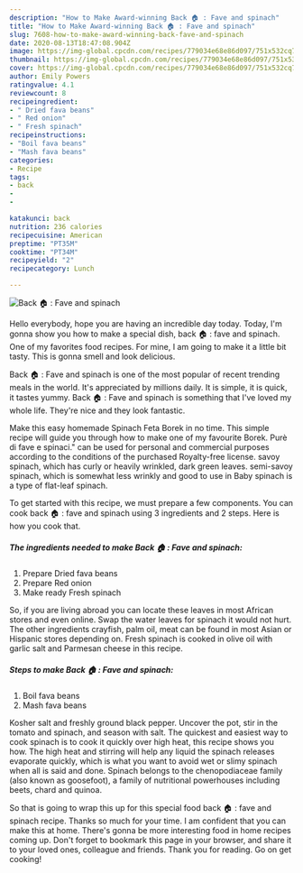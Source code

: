 ```yaml
---
description: "How to Make Award-winning Back 🏠 : Fave and spinach"
title: "How to Make Award-winning Back 🏠 : Fave and spinach"
slug: 7608-how-to-make-award-winning-back-fave-and-spinach
date: 2020-08-13T18:47:08.904Z
image: https://img-global.cpcdn.com/recipes/779034e68e86d097/751x532cq70/back-🏠-fave-and-spinach-recipe-main-photo.jpg
thumbnail: https://img-global.cpcdn.com/recipes/779034e68e86d097/751x532cq70/back-🏠-fave-and-spinach-recipe-main-photo.jpg
cover: https://img-global.cpcdn.com/recipes/779034e68e86d097/751x532cq70/back-🏠-fave-and-spinach-recipe-main-photo.jpg
author: Emily Powers
ratingvalue: 4.1
reviewcount: 8
recipeingredient:
- " Dried fava beans"
- " Red onion"
- " Fresh spinach"
recipeinstructions:
- "Boil fava beans"
- "Mash fava beans"
categories:
- Recipe
tags:
- back
- 
- 

katakunci: back   
nutrition: 236 calories
recipecuisine: American
preptime: "PT35M"
cooktime: "PT34M"
recipeyield: "2"
recipecategory: Lunch

---
```



![Back 🏠 : Fave and spinach](https://img-global.cpcdn.com/recipes/779034e68e86d097/751x532cq70/back-🏠-fave-and-spinach-recipe-main-photo.jpg)

Hello everybody, hope you are having an incredible day today. Today, I'm gonna show you how to make a special dish, back 🏠 : fave and spinach. One of my favorites food recipes. For mine, I am going to make it a little bit tasty. This is gonna smell and look delicious.

Back 🏠 : Fave and spinach is one of the most popular of recent trending meals in the world. It's appreciated by millions daily. It is simple, it is quick, it tastes yummy. Back 🏠 : Fave and spinach is something that I've loved my whole life. They're nice and they look fantastic.

Make this easy homemade Spinach Feta Borek in no time. This simple recipe will guide you through how to make one of my favourite Borek. Purè di fave e spinaci.&#34; can be used for personal and commercial purposes according to the conditions of the purchased Royalty-free license. savoy spinach, which has curly or heavily wrinkled, dark green leaves. semi-savoy spinach, which is somewhat less wrinkly and good to use in Baby spinach is a type of flat-leaf spinach.


To get started with this recipe, we must prepare a few components. You can cook back 🏠 : fave and spinach using 3 ingredients and 2 steps. Here is how you cook that.

<!--inarticleads1-->

##### The ingredients needed to make Back 🏠 : Fave and spinach:

1. Prepare  Dried fava beans
1. Prepare  Red onion
1. Make ready  Fresh spinach


So, if you are living abroad you can locate these leaves in most African stores and even online. Swap the water leaves for spinach it would not hurt. The other ingredients crayfish, palm oil, meat can be found in most Asian or Hispanic stores depending on. Fresh spinach is cooked in olive oil with garlic salt and Parmesan cheese in this recipe. 

<!--inarticleads2-->

##### Steps to make Back 🏠 : Fave and spinach:

1. Boil fava beans
1. Mash fava beans


Kosher salt and freshly ground black pepper. Uncover the pot, stir in the tomato and spinach, and season with salt. The quickest and easiest way to cook spinach is to cook it quickly over high heat, this recipe shows you how. The high heat and stirring will help any liquid the spinach releases evaporate quickly, which is what you want to avoid wet or slimy spinach when all is said and done. Spinach belongs to the chenopodiaceae family (also known as goosefoot), a family of nutritional powerhouses including beets, chard and quinoa. 

So that is going to wrap this up for this special food back 🏠 : fave and spinach recipe. Thanks so much for your time. I am confident that you can make this at home. There's gonna be more interesting food in home recipes coming up. Don't forget to bookmark this page in your browser, and share it to your loved ones, colleague and friends. Thank you for reading. Go on get cooking!
